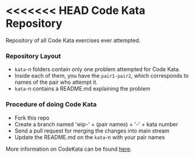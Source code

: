 <<<<<<< HEAD
Code Kata Repository
========================

Repository of all Code Kata exercises ever attempted. 

### Repository Layout

* `kata`-n folders contain only one problem attempted for Code Kata.
* Inside each of them, you have the `pair1-pair2`, which corresponds to names of the pair who attempt it.
* `kata`-n contains a README.md explaining the problem

### Procedure of doing Code Kata

* Fork this repo
* Create a branch named 'wip-' + (pair names) + '-' + kata number
* Send a pull request for merging the changes into main stream
* Update the README.md on the `kata`-n with your pair names

More information on CodeKata can be found [here](http://codekata.com/kata/codekata-intro/). 
